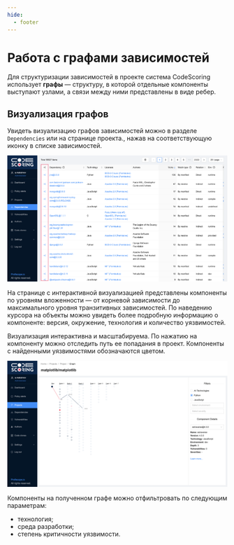 ```yaml
---
hide:
  - footer
---
```

# Работа с графами зависимостей

Для структуризации зависимостей в проекте система CodeScoring использует **графы** — структуру, в которой отдельные компоненты выступают узлами, а связи между ними представлены в виде ребер.

## Визуализация графов

Увидеть визуализацию графов зависимостей можно в разделе `Dependencies` или на странице проекта., нажав на соответствующую иконку в списке зависимостей.

![Dependencies](/assets/img/dependencies_list.png)

На странице с интерактивной визуализацией представлены компоненты по уровням вложенности — от корневой зависимости до максимального уровня транзитивных зависимостей. По наведению курсора на объекты можно увидеть более подробную информацию о компоненте: версия, окружение, технология и количество уязвимостей.

Визуализация интерактивна и масштабируема. По нажатию на компоненту можно отследить путь ее попадания в проект. Компоненты с найденными уязвимостями обозначаются цветом.

![Graph](/assets/img/graph.png)

Компоненты на полученном графе можно отфильтровать по следующим параметрам: 

- технология;
- среда разработки;
- степень критичности уязвимости.